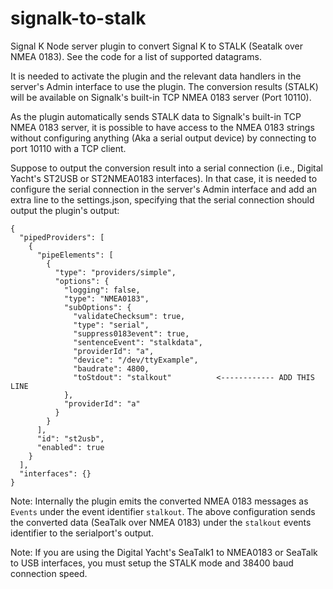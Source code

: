 # signalk-to-stalk
Signal K Node server plugin to convert Signal K to STALK (Seatalk over NMEA 0183). See the code for a list of supported datagrams.

It is needed to activate the plugin and the relevant data handlers in the server's Admin interface to use the plugin. The conversion results (STALK) will be available on Signalk's built-in TCP NMEA 0183 server (Port 10110).

As the plugin automatically sends STALK data to Signalk's built-in TCP NMEA 0183 server, it is possible to have access to the NMEA 0183 strings without configuring anything (Aka a serial output device) by connecting to port 10110 with a TCP client.

Suppose to output the conversion result into a serial connection (i.e., Digital Yacht's ST2USB or ST2NMEA0183 interfaces). In that case, it is needed to configure the serial connection in the server's Admin interface and add an extra line to the settings.json, specifying that the serial connection should output the plugin's output:

```
{
  "pipedProviders": [
    {
      "pipeElements": [
        {
          "type": "providers/simple",
          "options": {
            "logging": false,
            "type": "NMEA0183",
            "subOptions": {
              "validateChecksum": true,
              "type": "serial",
              "suppress0183event": true,
              "sentenceEvent": "stalkdata",
              "providerId": "a",
              "device": "/dev/ttyExample",
              "baudrate": 4800,
              "toStdout": "stalkout"          <------------ ADD THIS LINE
            },
            "providerId": "a"
          }
        }
      ],
      "id": "st2usb",
      "enabled": true
    }
  ],
  "interfaces": {}
}
```

Note: Internally the plugin emits the converted NMEA 0183 messages as `Events` under the event identifier `stalkout`. The above configuration sends the converted data (SeaTalk over NMEA 0183) under the `stalkout` events identifier to the serialport's output.

Note: If you are using the Digital Yacht's SeaTalk1 to NMEA0183 or SeaTalk to USB interfaces, you must setup the STALK mode and 38400 baud connection speed.
